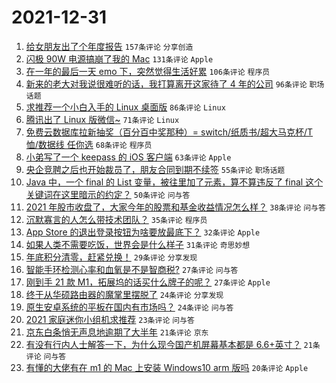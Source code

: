 # 2021-12-31

1. [给女朋友出了个年度报告](https://www.v2ex.com/t/825404) `157条评论` `分享创造`
1. [闪极 90W 电源搞崩了我的 Mac](https://www.v2ex.com/t/825435) `131条评论` `Apple`
1. [在一年的最后一天 emo 下，突然觉得生活好累](https://www.v2ex.com/t/825441) `106条评论` `程序员`
1. [新来的老大对我说很难听的话，我打算离开这家待了 4 年的公司](https://www.v2ex.com/t/825511) `96条评论` `职场话题`
1. [求推荐一个小白入手的 Linux 桌面版](https://www.v2ex.com/t/825471) `86条评论` `Linux`
1. [腾讯出了 Linux 版微信~](https://www.v2ex.com/t/825417) `71条评论` `Linux`
1. [免费云数据库拉新抽奖（百分百中奖那种）= switch/纸质书/超大马克杯/T 恤/数据线 任你选](https://www.v2ex.com/t/825427) `68条评论` `程序员`
1. [小弟写了一个 keepass 的 iOS 客户端](https://www.v2ex.com/t/825428) `63条评论` `Apple`
1. [央企竞聘之后也开始裁员了，朋友合同到期不续签](https://www.v2ex.com/t/825423) `55条评论` `职场话题`
1. [Java 中，一个 final 的 List 变量，被往里加了元素，算不算违反了 final 这个关键词在这里暗示的约定？](https://www.v2ex.com/t/825448) `50条评论` `问与答`
1. [2021 年股市收盘了，大家今年的股票和基金收益情况怎么样？](https://www.v2ex.com/t/825526) `38条评论` `问与答`
1. [沉默寡言的人怎么带技术团队？](https://www.v2ex.com/t/825500) `35条评论` `程序员`
1. [App Store 的退出登录按钮为啥要放最底下？](https://www.v2ex.com/t/825422) `32条评论` `Apple`
1. [如果人类不需要吃饭，世界会是什么样子](https://www.v2ex.com/t/825458) `31条评论` `奇思妙想`
1. [年底积分清零，赶紧兑换！](https://www.v2ex.com/t/825550) `29条评论` `分享发现`
1. [智能手环检测心率和血氧是不是智商税?](https://www.v2ex.com/t/825514) `27条评论` `问与答`
1. [刚到手 21 款 M1，拓展坞的话买什么牌子的呢？](https://www.v2ex.com/t/825479) `27条评论` `Apple`
1. [终于从华硕路由器的魔掌里摆脱了](https://www.v2ex.com/t/825516) `24条评论` `分享发现`
1. [原生安卓系统的平板在国内有市场吗？](https://www.v2ex.com/t/825474) `24条评论` `问与答`
1. [2021 家庭迷你小组机求推荐](https://www.v2ex.com/t/825475) `23条评论` `问与答`
1. [京东白条悄无声息地逾期了大半年](https://www.v2ex.com/t/825524) `21条评论` `京东`
1. [有没有行内人士解答一下，为什么现今国产机屏幕基本都是 6.6+英寸？](https://www.v2ex.com/t/825499) `21条评论` `问与答`
1. [有懂的大佬有在 m1 的 Mac 上安装 Windows10 arm 版吗](https://www.v2ex.com/t/825405) `20条评论` `Apple`
